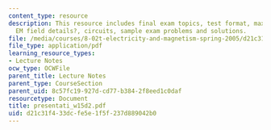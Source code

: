 ```yaml
---
content_type: resource
description: This resource includes final exam topics, test format, maxwell?s equations,
  EM field details?, circuits, sample exam problems and solutions.
file: /media/courses/8-02t-electricity-and-magnetism-spring-2005/d21c31f433dcfe5e1f5f237d889042b0_presentati_w15d2.pdf
file_type: application/pdf
learning_resource_types:
- Lecture Notes
ocw_type: OCWFile
parent_title: Lecture Notes
parent_type: CourseSection
parent_uid: 8c57fc19-927d-cd77-b384-2f8eed1c0daf
resourcetype: Document
title: presentati_w15d2.pdf
uid: d21c31f4-33dc-fe5e-1f5f-237d889042b0
---
```


